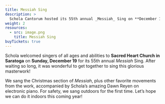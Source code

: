 ```yaml
---
title: Messiah Sing
description: >
  Schola Cantorum hosted its 55th annual _Messiah_ Sing on **December 19, 2021**.
weight: 2
resources:
  - src: image.png
    title: Messiah Sing
buyTickets: true
---
```


Schola welcomed singers of all ages and abilities to **Sacred Heart Church in Saratoga**
on **Sunday, December 19** for its 55th annual _Messiah_ Sing. After waiting so long, it was wonderful to get together to sing this glorious masterwork!

We sang the Christmas section of _Messiah_, plus other favorite movements from the work, accompanied by Schola&rsquo;s amazing Dawn Reyen on electronic piano.
For safety, we sang outdoors for the first time. Let&rsquo;s hope we can do it indoors this coming year!

